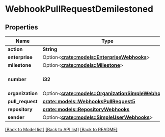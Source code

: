 # WebhookPullRequestDemilestoned

## Properties

Name | Type | Description | Notes
------------ | ------------- | ------------- | -------------
**action** | **String** |  | 
**enterprise** | Option<[**crate::models::EnterpriseWebhooks**](enterprise-webhooks.md)> |  | [optional]
**milestone** | Option<[**crate::models::Milestone**](milestone.md)> |  | [optional]
**number** | **i32** | The pull request number. | 
**organization** | Option<[**crate::models::OrganizationSimpleWebhooks**](organization-simple-webhooks.md)> |  | [optional]
**pull_request** | [**crate::models::WebhooksPullRequest5**](webhooks_pull_request_5.md) |  | 
**repository** | [**crate::models::RepositoryWebhooks**](repository-webhooks.md) |  | 
**sender** | Option<[**crate::models::SimpleUserWebhooks**](simple-user-webhooks.md)> |  | [optional]

[[Back to Model list]](../README.md#documentation-for-models) [[Back to API list]](../README.md#documentation-for-api-endpoints) [[Back to README]](../README.md)


